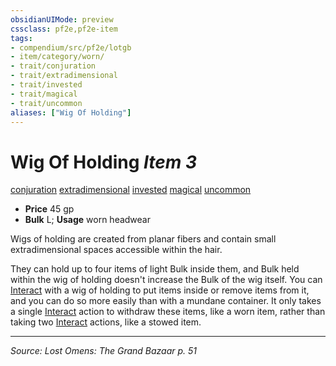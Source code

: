 ```yaml
---
obsidianUIMode: preview
cssclass: pf2e,pf2e-item
tags:
- compendium/src/pf2e/lotgb
- item/category/worn/
- trait/conjuration
- trait/extradimensional
- trait/invested
- trait/magical
- trait/uncommon
aliases: ["Wig Of Holding"]
---
```

# Wig Of Holding *Item 3*  
[conjuration](conjuration.md "Conjuration School Trait")  [extradimensional](extradimensional.md "Extradimensional Effect Trait")  [invested](invested.md "Invested Item Trait")  [magical](magical.md "Magical Item Trait")  [uncommon](uncommon.md "Uncommon Rarity Trait")  

- **Price** 45 gp
- **Bulk** L; **Usage** worn headwear

Wigs of holding are created from planar fibers and contain small extradimensional spaces accessible within the hair.

They can hold up to four items of light Bulk inside them, and Bulk held within the wig of holding doesn't increase the Bulk of the wig itself. You can [Interact](interact.md) with a wig of holding to put items inside or remove items from it, and you can do so more easily than with a mundane container. It only takes a single [Interact](interact.md) action to withdraw these items, like a worn item, rather than taking two [Interact](interact.md) actions, like a stowed item.


---
*Source: Lost Omens: The Grand Bazaar p. 51*